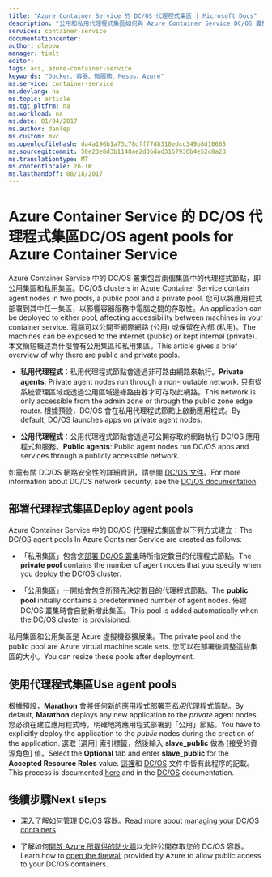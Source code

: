 ```yaml
---
title: "Azure Container Service 的 DC/OS 代理程式集區 | Microsoft Docs"
description: "公用和私用代理程式集區如何與 Azure Container Service DC/OS 叢集搭配運作"
services: container-service
documentationcenter: 
author: dlepow
manager: timlt
editor: 
tags: acs, azure-container-service
keywords: "Docker、容器、微服務、Mesos、Azure"
ms.service: container-service
ms.devlang: na
ms.topic: article
ms.tgt_pltfrm: na
ms.workload: na
ms.date: 01/04/2017
ms.author: danlep
ms.custom: mvc
ms.openlocfilehash: da4a196b1a73c78dfff7d8310edcc349b8d10665
ms.sourcegitcommit: 50e23e8d3b1148ae2d36dad3167936b4e52c8a23
ms.translationtype: MT
ms.contentlocale: zh-TW
ms.lasthandoff: 08/18/2017
---
```

# <a name="dcos-agent-pools-for-azure-container-service"></a><span data-ttu-id="878d0-104">Azure Container Service 的 DC/OS 代理程式集區</span><span class="sxs-lookup"><span data-stu-id="878d0-104">DC/OS agent pools for Azure Container Service</span></span>
<span data-ttu-id="878d0-105">Azure Container Service 中的 DC/OS 叢集包含兩個集區中的代理程式節點，即公用集區和私用集區。</span><span class="sxs-lookup"><span data-stu-id="878d0-105">DC/OS clusters in Azure Container Service contain agent nodes in two pools, a public pool and a private pool.</span></span> <span data-ttu-id="878d0-106">您可以將應用程式部署到其中任一集區，以影響容器服務中電腦之間的存取性。</span><span class="sxs-lookup"><span data-stu-id="878d0-106">An application can be deployed to either pool, affecting accessibility between machines in your container service.</span></span> <span data-ttu-id="878d0-107">電腦可以公開至網際網路 (公用) 或保留在內部 (私用)。</span><span class="sxs-lookup"><span data-stu-id="878d0-107">The machines can be exposed to the internet (public) or kept internal (private).</span></span> <span data-ttu-id="878d0-108">本文簡短概述為什麼會有公用集區和私用集區。</span><span class="sxs-lookup"><span data-stu-id="878d0-108">This article gives a brief overview of why there are public and private pools.</span></span>


* <span data-ttu-id="878d0-109">**私用代理程式**：私用代理程式節點會透過非可路由網路來執行。</span><span class="sxs-lookup"><span data-stu-id="878d0-109">**Private agents**: Private agent nodes run through a non-routable network.</span></span> <span data-ttu-id="878d0-110">只有從系統管理區域或透過公用區域邊緣路由器才可存取此網路。</span><span class="sxs-lookup"><span data-stu-id="878d0-110">This network is only accessible from the admin zone or through the public zone edge router.</span></span> <span data-ttu-id="878d0-111">根據預設，DC/OS 會在私用代理程式節點上啟動應用程式。</span><span class="sxs-lookup"><span data-stu-id="878d0-111">By default, DC/OS launches apps on private agent nodes.</span></span> 

* <span data-ttu-id="878d0-112">**公用代理程式**：公用代理程式節點會透過可公開存取的網路執行 DC/OS 應用程式和服務。</span><span class="sxs-lookup"><span data-stu-id="878d0-112">**Public agents**: Public agent nodes run DC/OS apps and services through a publicly accessible network.</span></span> 

<span data-ttu-id="878d0-113">如需有關 DC/OS 網路安全性的詳細資訊，請參閱 [DC/OS 文件](https://dcos.io/docs/1.7/administration/securing-your-cluster/)。</span><span class="sxs-lookup"><span data-stu-id="878d0-113">For more information about DC/OS network security, see the [DC/OS documentation](https://dcos.io/docs/1.7/administration/securing-your-cluster/).</span></span>

## <a name="deploy-agent-pools"></a><span data-ttu-id="878d0-114">部署代理程式集區</span><span class="sxs-lookup"><span data-stu-id="878d0-114">Deploy agent pools</span></span>

<span data-ttu-id="878d0-115">Azure Container Service 中的 DC/OS 代理程式集區會以下列方式建立：</span><span class="sxs-lookup"><span data-stu-id="878d0-115">The DC/OS agent pools In Azure Container Service are created as follows:</span></span>

* <span data-ttu-id="878d0-116">「私用集區」包含您[部署 DC/OS 叢集](container-service-deployment.md)時所指定數目的代理程式節點。</span><span class="sxs-lookup"><span data-stu-id="878d0-116">The **private pool** contains the number of agent nodes that you specify when you [deploy the DC/OS cluster](container-service-deployment.md).</span></span> 

* <span data-ttu-id="878d0-117">「公用集區」一開始會包含所預先決定數目的代理程式節點。</span><span class="sxs-lookup"><span data-stu-id="878d0-117">The **public pool** initially contains a predetermined number of agent nodes.</span></span> <span data-ttu-id="878d0-118">佈建 DC/OS 叢集時會自動新增此集區。</span><span class="sxs-lookup"><span data-stu-id="878d0-118">This pool is added automatically when the DC/OS cluster is provisioned.</span></span>

<span data-ttu-id="878d0-119">私用集區和公用集區是 Azure 虛擬機器擴展集。</span><span class="sxs-lookup"><span data-stu-id="878d0-119">The private pool and the public pool are Azure virtual machine scale sets.</span></span> <span data-ttu-id="878d0-120">您可以在部署後調整這些集區的大小。</span><span class="sxs-lookup"><span data-stu-id="878d0-120">You can resize these pools after deployment.</span></span>

## <a name="use-agent-pools"></a><span data-ttu-id="878d0-121">使用代理程式集區</span><span class="sxs-lookup"><span data-stu-id="878d0-121">Use agent pools</span></span>
<span data-ttu-id="878d0-122">根據預設，**Marathon** 會將任何新的應用程式部署至*私用*代理程式節點。</span><span class="sxs-lookup"><span data-stu-id="878d0-122">By default, **Marathon** deploys any new application to the *private* agent nodes.</span></span> <span data-ttu-id="878d0-123">您必須在建立應用程式時，明確地將應用程式部署到「公用」節點。</span><span class="sxs-lookup"><span data-stu-id="878d0-123">You have to explicitly deploy the application to the *public* nodes during the creation of the application.</span></span> <span data-ttu-id="878d0-124">選取 [選用] 索引標籤，然後輸入 **slave_public** 做為 [接受的資源角色] 值。</span><span class="sxs-lookup"><span data-stu-id="878d0-124">Select the **Optional** tab and enter **slave_public** for the **Accepted Resource Roles** value.</span></span> <span data-ttu-id="878d0-125">[這裡](container-service-mesos-marathon-ui.md#deploy-a-docker-formatted-container)和 [DC/OS](https://dcos.io/docs/1.7/administration/installing/custom/create-public-agent/) 文件中皆有此程序的記載。</span><span class="sxs-lookup"><span data-stu-id="878d0-125">This process is documented [here](container-service-mesos-marathon-ui.md#deploy-a-docker-formatted-container) and in the [DC/OS](https://dcos.io/docs/1.7/administration/installing/custom/create-public-agent/) documentation.</span></span>

## <a name="next-steps"></a><span data-ttu-id="878d0-126">後續步驟</span><span class="sxs-lookup"><span data-stu-id="878d0-126">Next steps</span></span>
* <span data-ttu-id="878d0-127">深入了解如何[管理 DC/OS 容器](container-service-mesos-marathon-ui.md)。</span><span class="sxs-lookup"><span data-stu-id="878d0-127">Read more about [managing your DC/OS containers](container-service-mesos-marathon-ui.md).</span></span>

* <span data-ttu-id="878d0-128">了解如何[開啟 Azure 所提供的防火牆](container-service-enable-public-access.md)以允許公開存取您的 DC/OS 容器。</span><span class="sxs-lookup"><span data-stu-id="878d0-128">Learn how to [open the firewall](container-service-enable-public-access.md) provided by Azure to allow public access to your DC/OS containers.</span></span>

